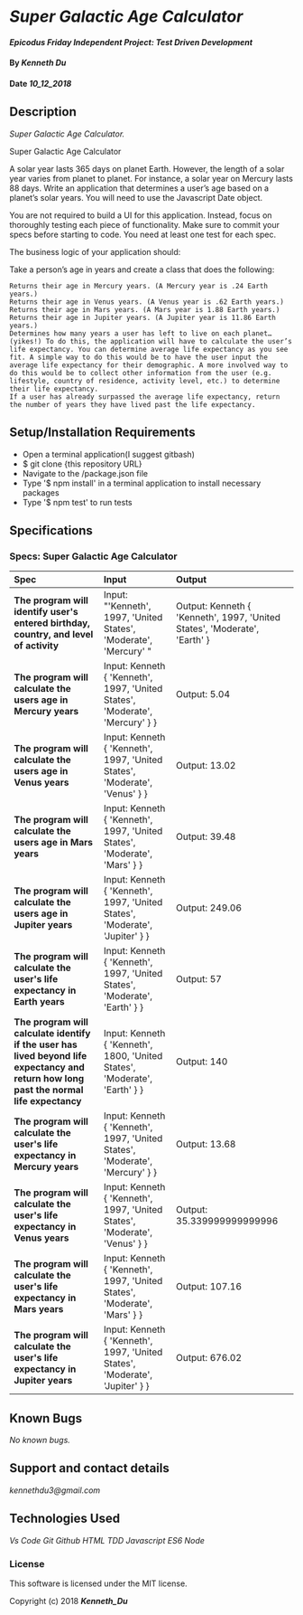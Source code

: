 # _Super Galactic Age Calculator_

#### _Epicodus Friday Independent Project: Test Driven Development_

#### By _**Kenneth Du**_

#### Date _**10_12_2018**_

## Description

_Super Galactic Age Calculator._

Super Galactic Age Calculator

A solar year lasts 365 days on planet Earth. However, the length of a solar year varies from planet to planet. For instance, a solar year on Mercury lasts 88 days. Write an application that determines a user’s age based on a planet’s solar years. You will need to use the Javascript Date object.

You are not required to build a UI for this application. Instead, focus on thoroughly testing each piece of functionality. Make sure to commit your specs before starting to code. You need at least one test for each spec.

The business logic of your application should:

Take a person’s age in years and create a class that does the following:

    Returns their age in Mercury years. (A Mercury year is .24 Earth years.)
    Returns their age in Venus years. (A Venus year is .62 Earth years.)
    Returns their age in Mars years. (A Mars year is 1.88 Earth years.)
    Returns their age in Jupiter years. (A Jupiter year is 11.86 Earth years.)
    Determines how many years a user has left to live on each planet… (yikes!) To do this, the application will have to calculate the user’s life expectancy. You can determine average life expectancy as you see fit. A simple way to do this would be to have the user input the average life expectancy for their demographic. A more involved way to do this would be to collect other information from the user (e.g. lifestyle, country of residence, activity level, etc.) to determine their life expectancy.
    If a user has already surpassed the average life expectancy, return the number of years they have lived past the life expectancy.

## Setup/Installation Requirements
* Open a terminal application(I suggest gitbash)
* $ git clone {this repository URL}
* Navigate to the /package.json file
* Type '$ npm install' in a terminal application to install necessary packages 
* Type '$ npm test' to run tests

## Specifications

### Specs: Super Galactic Age Calculator
| Spec | Input | Output |
| :-------------     | :------------- | :------------- |
| **The program will identify user's entered birthday, country, and level of activity** | Input: "'Kenneth', 1997, 'United States', 'Moderate', 'Mercury' " | Output: Kenneth { 'Kenneth', 1997, 'United States', 'Moderate', 'Earth' } |
| **The program will calculate the users age in Mercury years** | Input: Kenneth { 'Kenneth', 1997, 'United States', 'Moderate', 'Mercury' } } | Output: 5.04|
| **The program will calculate the users age in Venus years** | Input:  Kenneth { 'Kenneth', 1997, 'United States', 'Moderate', 'Venus' } } | Output: 13.02 |
| **The program will calculate the users age in Mars years** | Input:  Kenneth { 'Kenneth', 1997, 'United States', 'Moderate', 'Mars' } } | Output: 39.48|
| **The program will calculate the users age in Jupiter years** | Input: Kenneth { 'Kenneth', 1997, 'United States', 'Moderate', 'Jupiter' } }| Output: 249.06|
| **The program will calculate the user's life expectancy in Earth years** | Input: Kenneth { 'Kenneth', 1997, 'United States', 'Moderate', 'Earth' } }| Output: 57 |
| **The program will calculate identify if the user has lived beyond life expectancy and return how long past the normal life expectancy** | Input: Kenneth { 'Kenneth', 1800, 'United States', 'Moderate', 'Earth' } }| Output: 140 |
| **The program will calculate the user's life expectancy in Mercury years** | Input: Kenneth { 'Kenneth', 1997, 'United States', 'Moderate', 'Mercury' } }| Output: 13.68 |
| **The program will calculate the user's life expectancy in Venus years** | Input: Kenneth { 'Kenneth', 1997, 'United States', 'Moderate', 'Venus' } }| Output: 35.339999999999996 |
| **The program will calculate the user's life expectancy in Mars years** | Input: Kenneth { 'Kenneth', 1997, 'United States', 'Moderate', 'Mars' } }| Output: 107.16 |
| **The program will calculate the user's life expectancy in Jupiter years** | Input: Kenneth { 'Kenneth', 1997, 'United States', 'Moderate', 'Jupiter' } }| Output: 676.02 |

## Known Bugs

_No known bugs._

## Support and contact details

_kennethdu3@gmail.com_

## Technologies Used

_Vs Code_
_Git_
_Github_
_HTML_
_TDD_
_Javascript_
_ES6_
_Node_
### License

This software is licensed under the MIT license.

Copyright (c) 2018 **_Kenneth_Du_**